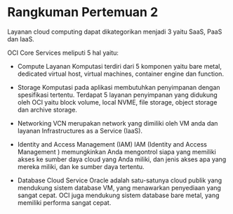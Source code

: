 # Rangkuman Pertemuan 2

Layanan cloud computing dapat dikategorikan menjadi 3 yaitu  SaaS, PaaS dan IaaS.


OCI Core Services meliputi 5 hal yaitu:
- Compute
Layanan Komputasi terdiri dari 5 komponen yaitu bare metal, dedicated virtual host, virtual machines, container engine dan function. 

- Storage
Komputasi pada aplikasi membutuhkan penyimpanan dengan spesifikasi tertentu. Terdapat 5 layanan penyimpanan yang didukung oleh OCI yaitu block volume, local NVME, file storage, object storage dan archive storage. 


- Networking
VCN merupakan network yang dimiliki oleh VM anda dan layanan Infrastructures as a Service (IaaS).

- Identity and Access Management (IAM)
IAM (Identity and Access Management ) memungkinkan Anda mengontrol siapa yang memiliki akses ke sumber daya cloud yang Anda miliki, dan jenis akses apa yang mereka miliki, dan ke sumber daya tertentu. 

- Database Cloud Service
Oracle adalah satu-satunya cloud publik yang mendukung sistem database VM, yang menawarkan penyediaan yang sangat cepat. OCI juga mendukung sistem database bare metal, yang memiliki performa sangat cepat.


